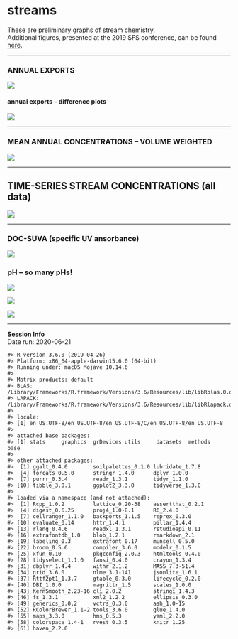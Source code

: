 streams
================

These are preliminary graphs of stream chemistry.  
Additional figures, presented at the 2019 SFS conference, can be found
[here](https://github.com/kaizadp/bbwm_recovery_cations/blob/master/sfs2019/sfs2019_graphs.md).

-----

### ANNUAL EXPORTS

![](streams_files/figure-gfm/exports-1.png)<!-- -->

#### annual exports – difference plots

![](streams_files/figure-gfm/export_diff-1.png)<!-- -->

-----

### MEAN ANNUAL CONCENTRATIONS – VOLUME WEIGHTED

![](streams_files/figure-gfm/annual_mean-1.png)<!-- -->

-----

## TIME-SERIES STREAM CONCENTRATIONS (all data)

![](streams_files/figure-gfm/timeseries-1.png)<!-- -->

-----

### DOC-SUVA (specific UV ansorbance)

![](streams_files/figure-gfm/SUVA-1.png)<!-- -->

### pH – so many pHs\!

![](streams_files/figure-gfm/pHs-1.png)<!-- -->

![](streams_files/figure-gfm/pH_regression-1.png)<!-- -->

![](streams_files/figure-gfm/H-1.png)<!-- -->

-----

**Session Info**  
Date run: 2020-06-21

    #> R version 3.6.0 (2019-04-26)
    #> Platform: x86_64-apple-darwin15.6.0 (64-bit)
    #> Running under: macOS Mojave 10.14.6
    #> 
    #> Matrix products: default
    #> BLAS:   /Library/Frameworks/R.framework/Versions/3.6/Resources/lib/libRblas.0.dylib
    #> LAPACK: /Library/Frameworks/R.framework/Versions/3.6/Resources/lib/libRlapack.dylib
    #> 
    #> locale:
    #> [1] en_US.UTF-8/en_US.UTF-8/en_US.UTF-8/C/en_US.UTF-8/en_US.UTF-8
    #> 
    #> attached base packages:
    #> [1] stats     graphics  grDevices utils     datasets  methods   base     
    #> 
    #> other attached packages:
    #>  [1] ggalt_0.4.0        soilpalettes_0.1.0 lubridate_1.7.8   
    #>  [4] forcats_0.5.0      stringr_1.4.0      dplyr_1.0.0       
    #>  [7] purrr_0.3.4        readr_1.3.1        tidyr_1.1.0       
    #> [10] tibble_3.0.1       ggplot2_3.3.0      tidyverse_1.3.0   
    #> 
    #> loaded via a namespace (and not attached):
    #>  [1] Rcpp_1.0.2         lattice_0.20-38    assertthat_0.2.1  
    #>  [4] digest_0.6.25      proj4_1.0-8.1      R6_2.4.0          
    #>  [7] cellranger_1.1.0   backports_1.1.5    reprex_0.3.0      
    #> [10] evaluate_0.14      httr_1.4.1         pillar_1.4.4      
    #> [13] rlang_0.4.6        readxl_1.3.1       rstudioapi_0.11   
    #> [16] extrafontdb_1.0    blob_1.2.1         rmarkdown_2.1     
    #> [19] labeling_0.3       extrafont_0.17     munsell_0.5.0     
    #> [22] broom_0.5.6        compiler_3.6.0     modelr_0.1.5      
    #> [25] xfun_0.10          pkgconfig_2.0.3    htmltools_0.4.0   
    #> [28] tidyselect_1.1.0   fansi_0.4.0        crayon_1.3.4      
    #> [31] dbplyr_1.4.4       withr_2.1.2        MASS_7.3-51.4     
    #> [34] grid_3.6.0         nlme_3.1-141       jsonlite_1.6.1    
    #> [37] Rttf2pt1_1.3.7     gtable_0.3.0       lifecycle_0.2.0   
    #> [40] DBI_1.0.0          magrittr_1.5       scales_1.0.0      
    #> [43] KernSmooth_2.23-16 cli_2.0.2          stringi_1.4.3     
    #> [46] fs_1.3.1           xml2_1.2.2         ellipsis_0.3.0    
    #> [49] generics_0.0.2     vctrs_0.3.0        ash_1.0-15        
    #> [52] RColorBrewer_1.1-2 tools_3.6.0        glue_1.4.0        
    #> [55] maps_3.3.0         hms_0.5.3          yaml_2.2.0        
    #> [58] colorspace_1.4-1   rvest_0.3.5        knitr_1.25        
    #> [61] haven_2.2.0

